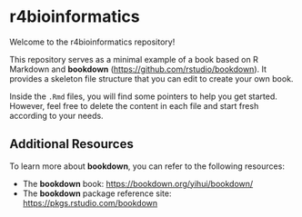 # r4bioinformatics

Welcome to the r4bioinformatics repository!

This repository serves as a minimal example of a book based on R Markdown and **bookdown** (https://github.com/rstudio/bookdown). It provides a skeleton file structure that you can edit to create your own book.

Inside the `.Rmd` files, you will find some pointers to help you get started. However, feel free to delete the content in each file and start fresh according to your needs.

## Additional Resources

To learn more about **bookdown**, you can refer to the following resources:

- The **bookdown** book: https://bookdown.org/yihui/bookdown/
- The **bookdown** package reference site: https://pkgs.rstudio.com/bookdown

